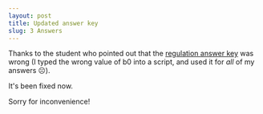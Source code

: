 ```yaml
---
layout: post
title: Updated answer key
slug: 3 Answers
---
```


Thanks to the student who pointed out that the [regulation answer key](/materials/regulation.key.pdf) was wrong (I typed the wrong value of b0 into a script, and used it for _all_ of my answers ☹).

It's been fixed now.

Sorry for inconvenience!

